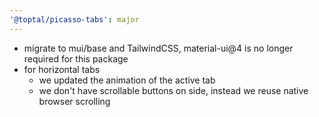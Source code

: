 ```yaml
---
'@toptal/picasso-tabs': major
---
```


- migrate to mui/base and TailwindCSS, material-ui@4 is no longer required for this package
- for horizontal tabs
  - we updated the animation of the active tab
  - we don't have scrollable buttons on side, instead we reuse native browser scrolling
